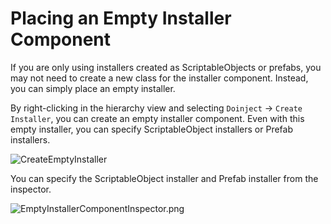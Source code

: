 # Placing an Empty Installer Component

If you are only using installers created as ScriptableObjects or prefabs, you may not need to create a new class for the installer component. Instead, you can simply place an empty installer.

By right-clicking in the hierarchy view and selecting ```Doinject``` -> ```Create Installer```, you can create an empty installer component. Even with this empty installer, you can specify ScriptableObject installers or Prefab installers.

![CreateEmptyInstaller](CreateEmptyInstaller.png)

You can specify the ScriptableObject installer and Prefab installer from the inspector.

![EmptyInstallerComponentInspector.png](EmptyInstallerComponentInspector.png)